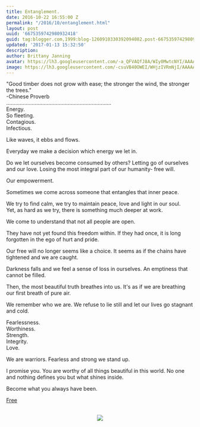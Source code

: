 ```yaml
---
title: Entanglement.
date: 2016-10-22 16:55:00 Z
permalink: "/2016/10/entanglement.html"
layout: post
uuid: '6675359742980932418'
guid: tag:blogger.com,1999:blog-1260910330392094082.post-6675359742980932418
updated: '2017-01-13 15:32:50'
description: 
author: Brittany Janning
avatar: https://lh3.googleusercontent.com/-a_QFVAQfJ8A/WIy0MwtcNYI/AAAAAAAAAYU/MjTQjocbF6Q/s640/IMG_20170126_093835_269.jpg
image: https://lh3.googleusercontent.com/-csuVB40OWEI/WHjzIVRmNjI/AAAAAAAAAXQ/MWCxRaR93g0/s1600/IMG_20150615_195602.jpg
---
```


<div class="css-full-post-content js-full-post-content">
<p dir="ltr">"Good timber does not grow with ease; the stronger the wind, the stronger the trees."<br>-Chinese Proverb<br>......................................................................<br>Energy.<br>So fleeting. <br>Contagious. <br>Infectious.</p><p dir="ltr">Like waves, it ebbs and flows.</p><p dir="ltr">Everyday we make a decision which energy we let in. </p><p dir="ltr">Do we let ourselves become consumed by others? Letting go of ourselves and our love. Losing the most integral part of our humanity- free will. </p><p dir="ltr">Our empowerment.</p><p dir="ltr">Sometimes we come across someone that entangles that inner peace.</p><p dir="ltr">We try to find calm, we try to maintain peace, love and light in our soul.<br>Yet, as hard as we try, there is something much deeper at work.</p><p dir="ltr">We come to understand that not all people are open.</p><p dir="ltr">They have not yet found this freedom within. If they had once, it is long forgotten in the ego of hurt and pride.</p><p dir="ltr">Our free will no longer seems like a choice. It seems as if the chains have tightened and we are caught.</p><p dir="ltr">Darkness falls and we feel a sense of loss in ourselves. An emptiness that cannot be filled.</p><p dir="ltr">Then, the most beautiful truth breathes into us. It's as if we are breathing our first breath of pure air.</p><p dir="ltr">We remember who we are. We refuse to lie still and let our lives go stagnant and cold.</p><p dir="ltr">Fearlessness.<br>Worthiness. <br>Strength.<br>Integrity.<br>Love.</p><p dir="ltr">We are warriors. Fearless and strong we stand up.</p><p dir="ltr">I promise you. You are worthy of all things beautiful in this world. No one and nothing defines you but what shines inside. </p><p dir="ltr">Become what you always have been. </p><p dir="ltr"><u>Free</u></p><div class="separator" style="clear: both; text-align: center;"><br></div><div class="separator" style="clear: both; text-align: center;"> <a href="https://lh3.googleusercontent.com/-csuVB40OWEI/WHjzIVRmNjI/AAAAAAAAAXQ/MWCxRaR93g0/s1600/IMG_20150615_195602.jpg" imageanchor="1" style="margin-left: 1em; margin-right: 1em;"> <img border="0" src="https://lh3.googleusercontent.com/-csuVB40OWEI/WHjzIVRmNjI/AAAAAAAAAXQ/MWCxRaR93g0/s640/IMG_20150615_195602.jpg"> </a> </div>
</div>
